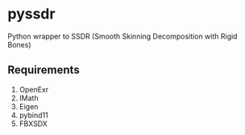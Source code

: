 # pyssdr
Python wrapper to SSDR (Smooth Skinning Decomposition with Rigid Bones)


## Requirements 
1. OpenExr 
2. IMath 
3. Eigen 
4. pybind11
5. FBXSDX 